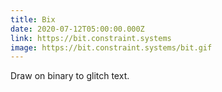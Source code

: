 ```yaml
---
title: Bix
date: 2020-07-12T05:00:00.000Z
link: https://bit.constraint.systems
image: https://bit.constraint.systems/bit.gif
---
```


Draw on binary to glitch text.
